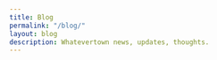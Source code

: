 ```yaml
---
title: Blog
permalink: "/blog/"
layout: blog
description: Whatevertown news, updates, thoughts.
---
```


